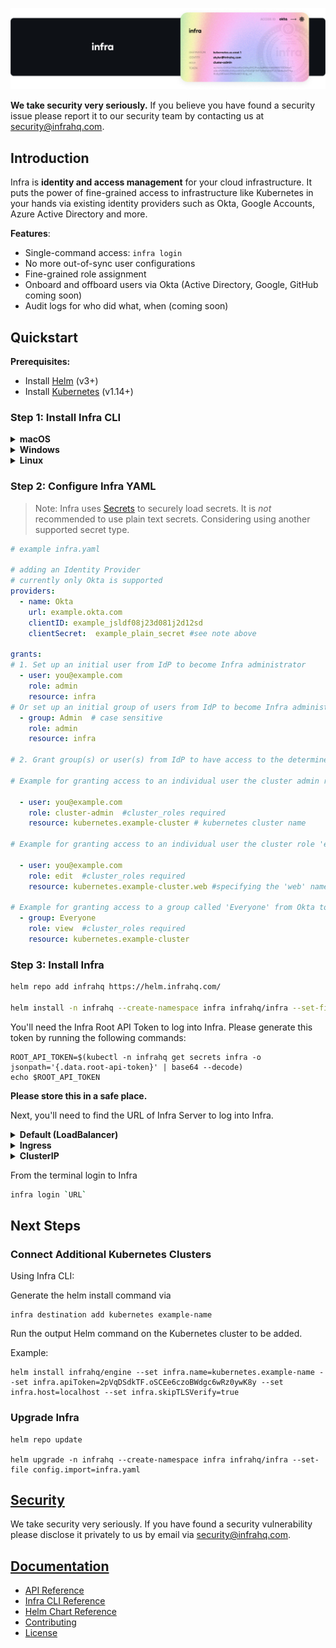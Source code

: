 <p align="center">
  <img src="./docs/images/InfraGithub.png" />
</p>

**We take security very seriously.** If you believe you have found a security issue please report it to our security team by contacting us at security@infrahq.com.

## Introduction

Infra is **identity and access management** for your cloud infrastructure. It puts the power of fine-grained access to infrastructure like Kubernetes in your hands via existing identity providers such as Okta, Google Accounts, Azure Active Directory and more.

**Features**:
* Single-command access: `infra login`
* No more out-of-sync user configurations
* Fine-grained role assignment
* Onboard and offboard users via Okta (Active Directory, Google, GitHub coming soon)
* Audit logs for who did what, when (coming soon)

## Quickstart

**Prerequisites:**
* Install [Helm](https://helm.sh/) (v3+)
* Install [Kubernetes](https://kubernetes.io/) (v1.14+)

### Step 1: Install Infra CLI

<details>
  <summary><strong>macOS</strong></summary>

  ```bash
  brew install infrahq/tap/infra
  ```

</details>

<details>
  <summary><strong>Windows</strong></summary>

  ```powershell
  scoop bucket add infrahq https://github.com/infrahq/scoop.git
  scoop install infra
  ```

</details>

<details>
  <summary><strong>Linux</strong></summary>
  
  ```bash
  # Ubuntu & Debian
  sudo echo 'deb [trusted=yes] https://apt.fury.io/infrahq/ /' >/etc/apt/sources.list.d/infrahq.list
  sudo apt update
  sudo apt install infra
  ```
  
  ```bash
  # Fedora & Red Hat Enterprise Linux
  sudo dnf config-manager --add-repo https://yum.fury.io/infrahq/
  sudo dnf install infra
  ```

</details>

### Step 2: Configure Infra YAML 

> Note: Infra uses [Secrets](./docs/secrets.md) to securely load secrets.
> It is _not_ recommended to use plain text secrets. Considering using another supported secret type.

```yaml
# example infra.yaml

# adding an Identity Provider 
# currently only Okta is supported
providers: 
  - name: Okta
    url: example.okta.com
    clientID: example_jsldf08j23d081j2d12sd 
    clientSecret:  example_plain_secret #see note above

grants:
# 1. Set up an initial user from IdP to become Infra administrator
  - user: you@example.com
    role: admin
    resource: infra
# Or set up an initial group of users from IdP to become Infra administrator
  - group: Admin  # case sensitive 
    role: admin 
    resource: infra 

# 2. Grant group(s) or user(s) from IdP to have access to the determined resource

# Example for granting access to an individual user the cluster admin role on a Kubernetes cluster named 'example-cluster'. This name is specified when installing Infra Engine. 

  - user: you@example.com 
    role: cluster-admin  #cluster_roles required
    resource: kubernetes.example-cluster # kubernetes cluster name 

# Example for granting access to an individual user the cluster role 'edit' on a namespace. In this case, Infra will automatically scope the cluster-role to a namespace. 

  - user: you@example.com
    role: edit  #cluster_roles required
    resource: kubernetes.example-cluster.web #specifying the 'web' namespace inside kubernetes cluster named 'example-cluster' 

# Example for granting access to a group called 'Everyone' from Okta to the Kubernetes cluster named 'example-cluster'. 
  - group: Everyone
    role: view  #cluster_roles required
    resource: kubernetes.example-cluster
```

### Step 3: Install Infra 


```bash
helm repo add infrahq https://helm.infrahq.com/

helm install -n infrahq --create-namespace infra infrahq/infra --set-file config.import=infra.yaml
```

You'll need the Infra Root API Token to log into Infra. Please generate this token by running the following commands: 

```
ROOT_API_TOKEN=$(kubectl -n infrahq get secrets infra -o jsonpath='{.data.root-api-token}' | base64 --decode)
echo $ROOT_API_TOKEN
```

**Please store this in a safe place.** 

Next, you'll need to find the URL of Infra Server to log into Infra. 

<details>
  <summary><strong>Default (LoadBalancer)</strong></summary>
  Note: It may take a few minutes for the LoadBalancer endpoint to be assigned. You can watch the status of the service with: 

  ```bash
    INFRA_SERVER=$(kubectl -n infrahq get services -l infrahq.com/component=infra -o jsonpath="{.items[].status.loadBalancer.ingress[*]['ip', 'hostname']}")
    echo $INFRA_SERVER
  ```
</details>
<details>
  <summary><strong>Ingress</strong></summary>

  ```bash
  INFRA_SERVER=$(kubectl -n infrahq get ingress -l infrahq.com/component=infra -o jsonpath="{.items[].status.loadBalancer.ingress[*]['ip', 'hostname']}")
  ```

</details>

<details>
  <summary><strong>ClusterIP</strong></summary>

  ```bash
  CONTAINER_PORT=$(kubectl -n infrahq get services -l infrahq.com/component=infra -o jsonpath="{.items[].spec.ports[0].port}")
  kubectl -n infrahq port-forward services infra 8080:$CONTAINER_PORT &
  INFRA_SERVER='localhost:8080'
  ```
</details>

From the terminal login to Infra 

```bash
infra login `URL` 
``` 


## Next Steps

### Connect Additional Kubernetes Clusters

Using Infra CLI: 

Generate the helm install command via 
```
infra destination add kubernetes example-name
``` 

Run the output Helm command on the Kubernetes cluster to be added. 

Example: 
```
helm install infrahq/engine --set infra.name=kubernetes.example-name --set infra.apiToken=2pVqDSdkTF.oSCEe6czoBWdgc6wRz0ywK8y --set infra.host=localhost --set infra.skipTLSVerify=true
```

### Upgrade Infra

```
helm repo update

helm upgrade -n infrahq --create-namespace infra infrahq/infra --set-file config.import=infra.yaml
```

## [Security](./docs/security.md)

We take security very seriously. If you have found a security vulnerability please disclose it privately to us by email via [security@infrahq.com](mailto:security@infrahq.com).

## [Documentation](./docs)

* [API Reference](./docs/api.md)
* [Infra CLI Reference](./docs/cli.md)
* [Helm Chart Reference](./docs/helm.md)
* [Contributing](./docs/contributing.md)
* [License](./LICENSE)

